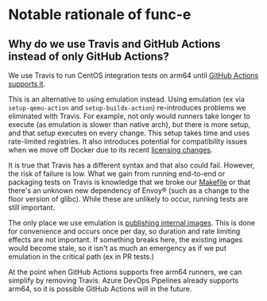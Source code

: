# Notable rationale of func-e

## Why do we use Travis and GitHub Actions instead of only GitHub Actions?
We use Travis to run CentOS integration tests on arm64 until [GitHub Actions supports it](https://github.com/actions/virtual-environments/issues/2552).

This is an alternative to using emulation instead. Using emulation (ex via `setup-qemu-action` and
`setup-buildx-action`) re-introduces problems we eliminated with Travis. For example, not only would
runners take longer to execute (as emulation is slower than native arch), but there is more setup,
and that setup executes on every change. This setup takes time and uses rate-limited registries. It
also introduces potential for compatibility issues when we move off Docker due to its recent
[licensing changes](https://www.docker.com/pricing).

It is true that Travis has a different syntax and that also could fail. However, the risk of
failure is low. What we gain from running end-to-end or packaging tests on Travis is knowledge that
we broke our [Makefile](Makefile) or that there's an unknown new dependency of Envoy® (such as a
change to the floor version of glibc). While these are unlikely to occur, running tests are still
important.

The only place we use emulation is [publishing internal images](.github/workflows/internal-images.yml).
This is done for convenience and occurs once per day, so duration and rate limiting effects are
not important. If something breaks here, the existing images would become stale, so it isn't as
much an emergency as if we put emulation in the critical path (ex in PR tests.)

At the point when GitHub Actions supports free arm64 runners, we can simplify by removing Travis.
Azure DevOps Pipelines already supports arm64, so it is possible GitHub Actions will in the future.
